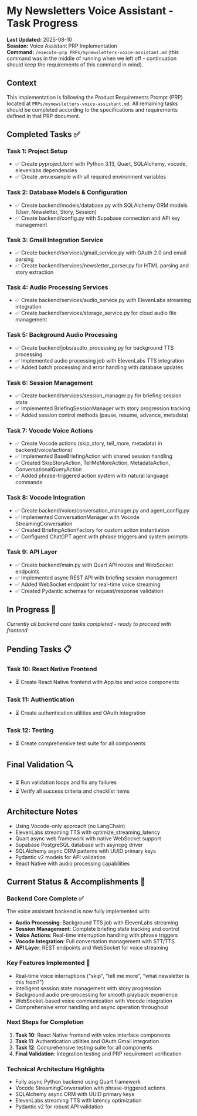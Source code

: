 # My Newsletters Voice Assistant - Task Progress

**Last Updated:** 2025-08-10  
**Session:** Voice Assistant PRP Implementation  
**Command:** `/execute-prp PRPs/mynewsletters-voice-assistant.md` (this command was in the middle of running when we left off - continuation should keep the requirements of this command in mind).

## Context
This implementation is following the Product Requirements Prompt (PRP) located at `PRPs/mynewsletters-voice-assistant.md`. All remaining tasks should be completed according to the specifications and requirements defined in that PRP document.

## Completed Tasks ✅

### Task 1: Project Setup
- ✅ Create pyproject.toml with Python 3.13, Quart, SQLAlchemy, vocode, elevenlabs dependencies
- ✅ Create .env.example with all required environment variables

### Task 2: Database Models & Configuration  
- ✅ Create backend/models/database.py with SQLAlchemy ORM models (User, Newsletter, Story, Session)
- ✅ Create backend/config.py with Supabase connection and API key management

### Task 3: Gmail Integration Service
- ✅ Create backend/services/gmail_service.py with OAuth 2.0 and email parsing
- ✅ Create backend/services/newsletter_parser.py for HTML parsing and story extraction

### Task 4: Audio Processing Services
- ✅ Create backend/services/audio_service.py with ElevenLabs streaming integration  
- ✅ Create backend/services/storage_service.py for cloud audio file management

### Task 5: Background Audio Processing
- ✅ Create backend/jobs/audio_processing.py for background TTS processing
- ✅ Implemented audio processing job with ElevenLabs TTS integration
- ✅ Added batch processing and error handling with database updates

### Task 6: Session Management
- ✅ Create backend/services/session_manager.py for briefing session state
- ✅ Implemented BriefingSessionManager with story progression tracking
- ✅ Added session control methods (pause, resume, advance, metadata)

### Task 7: Vocode Voice Actions
- ✅ Create Vocode actions (skip_story, tell_more, metadata) in backend/voice/actions/
- ✅ Implemented BaseBriefingAction with shared session handling
- ✅ Created SkipStoryAction, TellMeMoreAction, MetadataAction, ConversationalQueryAction
- ✅ Added phrase-triggered action system with natural language commands

### Task 8: Vocode Integration
- ✅ Create backend/voice/conversation_manager.py and agent_config.py
- ✅ Implemented ConversationManager with Vocode StreamingConversation
- ✅ Created BriefingActionFactory for custom action instantiation
- ✅ Configured ChatGPT agent with phrase triggers and system prompts

### Task 9: API Layer
- ✅ Create backend/main.py with Quart API routes and WebSocket endpoints
- ✅ Implemented async REST API with briefing session management
- ✅ Added WebSocket endpoint for real-time voice streaming
- ✅ Created Pydantic schemas for request/response validation

## In Progress 🚧

*Currently all backend core tasks completed - ready to proceed with frontend*

## Pending Tasks 📋

### Task 10: React Native Frontend  
- ⏳ Create React Native frontend with App.tsx and voice components

### Task 11: Authentication
- ⏳ Create authentication utilities and OAuth integration

### Task 12: Testing
- ⏳ Create comprehensive test suite for all components

## Final Validation 🔍
- ⏳ Run validation loops and fix any failures
- ⏳ Verify all success criteria and checklist items

## Architecture Notes
- Using Vocode-only approach (no LangChain)
- ElevenLabs streaming TTS with optimize_streaming_latency
- Quart async web framework with native WebSocket support
- Supabase PostgreSQL database with asyncpg driver
- SQLAlchemy async ORM patterns with UUID primary keys
- Pydantic v2 models for API validation
- React Native with audio processing capabilities

## Current Status & Accomplishments 🎯

### Backend Core Complete ✅
The voice assistant backend is now fully implemented with:
- **Audio Processing**: Background TTS job with ElevenLabs streaming
- **Session Management**: Complete briefing state tracking and control
- **Voice Actions**: Real-time interruption handling with phrase triggers
- **Vocode Integration**: Full conversation management with STT/TTS
- **API Layer**: REST endpoints and WebSocket for voice streaming

### Key Features Implemented 🚀
- Real-time voice interruptions ("skip", "tell me more", "what newsletter is this from?")
- Intelligent session state management with story progression
- Background audio pre-processing for smooth playback experience
- WebSocket-based voice communication with Vocode integration
- Comprehensive error handling and async operation throughout

### Next Steps for Completion
1. **Task 10**: React Native frontend with voice interface components
2. **Task 11**: Authentication utilities and OAuth Gmail integration
3. **Task 12**: Comprehensive testing suite for all components
4. **Final Validation**: Integration testing and PRP requirement verification

### Technical Architecture Highlights
- Fully async Python backend using Quart framework
- Vocode StreamingConversation with phrase-triggered actions
- SQLAlchemy async ORM with UUID primary keys
- ElevenLabs streaming TTS with latency optimization
- Pydantic v2 for robust API validation